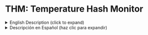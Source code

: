 # THM: Temperature Hash Monitor

<details>
<summary>English Description (click to expand)</summary>



## Description
THM (Temperature Hash Monitor) is a PowerShell script designed to monitor the temperature and hash rate of Bitaxe miners on a local network and send notifications via Telegram when certain conditions are met.

## Features
- **Temperature Monitoring**: THM continuously checks the temperature of connected Bitaxe miners.
- **Hash Rate Monitoring**: It also monitors the hash rate of the miners.
- **Telegram Notifications**: When the temperature exceeds predefined thresholds or the hash rate drops below a specified level, THM sends alerts via Telegram to notify the user.
- **Configurability**: You can customize various parameters such as temperature thresholds, hash rate minimums, and Telegram notification settings.

## Usage
1. **Configuration**: Before using THM, you need to configure the script by setting variables such as the Telegram bot token, chat ID, minimum and maximum temperature thresholds, minimum hash rate, etc.
2. **Execution**: You can run the script in a PowerShell environment. Additionally, if you want to run the script in a Windows environment without requiring PowerShell installed, you can convert the script to an executable using tools like PS2EXE.
3. **Monitoring**: THM continuously monitors connected Bitaxe miners for temperature and hash rate fluctuations.
4. **Alerts**: When abnormal conditions are detected (e.g., high temperature or low hash rate), THM sends alerts to the specified Telegram chat.

## How It Works
1. **Network Scanning**: THM scans the local network to identify connected Bitaxe miners using ARP tables.
2. **API Calls**: For each identified miner, THM makes API calls to obtain temperature and hash rate data.
3. **Condition Checking**: THM compares the obtained data with predefined thresholds to determine if an alert should be triggered.
4. **Telegram Notifications**: If abnormal conditions are detected, THM sends a notification via Telegram to inform you.

## Requirements
- PowerShell environment
- Bitaxe miners connected to the local network
- Access to a Telegram bot and its corresponding bot token and chat ID to receive notifications. To obtain the Telegram bot token, you need to create a bot using BotFather, a dedicated tool within the Telegram platform for managing bots.

## Migration to ESP32-2432S028R
Currently, I am exploring the possibility of migrating the THM program to a platform compatible with ESP32-2432S028R. If you are interested in contributing to the migration process or have experience with programming on the ESP32-2432S028R, I would love to have your help!

## Disclaimer
THM is provided as-is, without any warranties. You are responsible for configuring and using the script properly. Make sure to have the appropriate authorization to monitor devices on your network.

## Contributions
Contributions to THM are welcome. If you encounter any issues or have suggestions for improvements, feel free to open an issue or pull request on the GitHub repository.

## License
THM is released under the [MIT License](https://opensource.org/licenses/MIT). Feel free to modify and distribute according to the terms of the license.

</details>

<details>
<summary>Descripción en Español (haz clic para expandir)</summary>

## Descripción
THM (Temperature Hash Monitor) es un script de PowerShell diseñado para monitorear la temperatura y el hash rate de mineros Bitaxe en una red local y enviar notificaciones a través de Telegram cuando se cumplen ciertas condiciones.

## Características
- **Monitoreo de Temperatura**: THM verifica continuamente la temperatura de los mineros Bitaxe conectados.
- **Monitoreo de Hash Rate**: También monitorea el hash rate de los mineros.
- **Notificaciones de Telegram**: Cuando la temperatura excede los umbrales predefinidos o el hash rate cae por debajo de un nivel especificado, THM envía alertas a través de Telegram para notificar al usuario.
- **Configurabilidad**: Puedes personalizar varios parámetros como los umbrales de temperatura, los mínimos de hash rate y la configuración de notificación de Telegram.

## Uso
1. **Configuración**: Antes de usar THM, necesitas configurar el script estableciendo variables como el token del bot de Telegram, el ID del chat, los umbrales de temperatura mínimo y máximo, el hash rate mínimo, etc.
2. **Ejecución**: Puedes ejecutar el script en un entorno de PowerShell. Además, si deseas ejecutar el script en un entorno de Windows sin necesidad de PowerShell instalado, puedes convertir el script en un ejecutable usando herramientas como PS2EXE.
3. **Monitoreo**: THM monitorea continuamente los mineros Bitaxe conectados en busca de fluctuaciones de temperatura y hash rate.
4. **Alertas**: Cuando se detectan condiciones anormales (por ejemplo, alta temperatura o bajo hash rate), THM envía alertas al chat de Telegram especificado.

## Cómo Funciona
1. **Exploración de Red**: THM escanea la red local para identificar los mineros Bitaxe conectados utilizando las tablas ARP.
2. **Llamadas a la API**: Para cada minero identificado, THM realiza llamadas a la API para obtener datos de temperatura y hash rate.
3. **Verificación de Condiciones**: THM compara los datos obtenidos con umbrales predefinidos para determinar si se debe activar una alerta.
4. **Notificaciones de Telegram**: Si se detectan condiciones anormales, THM envía una notificación a través de Telegram para informarte.

## Requisitos
- Entorno de PowerShell
- Mineros Bitaxe conectados a la red local
- Acceso a un bot de Telegram y su token y ID de chat correspondientes para recibir notificaciones. Para obtener el token del bot de Telegram, necesitas crear un bot usando BotFather, una herramienta dedicada dentro de la plataforma de Telegram para administrar bots.

## Migración a ESP32-2432S028R
Actualmente, estoy explorando la posibilidad de migrar el programa THM a una plataforma compatible con la ESP32-2432S028R. Si estás interesado en contribuir al proceso de migración o tienes experiencia con la programación en la ESP32-2432S028R, ¡me encantaría contar con tu ayuda!

## Descargo de Responsabilidad
THM se proporciona tal cual, sin garantías de ningún tipo. Eres responsable de configurar y usar el script de manera adecuada. Asegúrate de tener la autorización adecuada para monitorear los dispositivos en tu red.

## Contribuciones
Las contribuciones a THM son bienvenidas. Si encuentras algún problema o tienes sugerencias de mejoras, no dudes en abrir un problema o enviar una solicitud de extracción en el repositorio de GitHub.

## Licencia
THM se publica bajo la [Licencia MIT](https://opensource.org/licenses/MIT). Siéntete libre de modificar y distribuir según los términos de la licencia.

</details>
